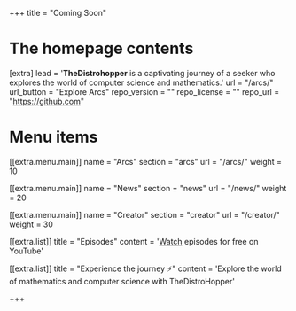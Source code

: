 +++
title = "Coming Soon"


# The homepage contents
[extra]
lead = '<b>TheDistrohopper</b> is a captivating journey of a seeker who explores the world of computer science and mathematics.'
url = "/arcs/"
url_button = "Explore Arcs"
repo_version = ""
repo_license = ""
repo_url = "https://github.com"

# Menu items
[[extra.menu.main]]
name = "Arcs"
section = "arcs"
url = "/arcs/"
weight = 10

[[extra.menu.main]]
name = "News"
section = "news"
url = "/news/"
weight = 20

[[extra.menu.main]]
name = "Creator"
section = "creator"
url = "/creator/"
weight = 30

[[extra.list]]
title = "Episodes"
content = '<a href="https://youtube.com/@TheDistroHopper" target="_blank">Watch</a> episodes for free on YouTube'

[[extra.list]]
title = "Experience the journey ⚡️"
content = 'Explore the world of mathematics and computer science with TheDistroHopper'

+++
